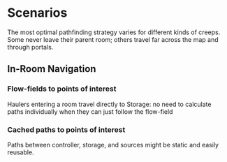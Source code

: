 # Scenarios

The most optimal pathfinding strategy varies for different kinds of creeps. Some never leave their parent room; others travel far across the map and through portals.

## In-Room Navigation

### Flow-fields to points of interest

Haulers entering a room travel directly to Storage: no need to calculate paths individually when they can just follow the flow-field

### Cached paths to points of interest

Paths between controller, storage, and sources might be static and easily reusable.
